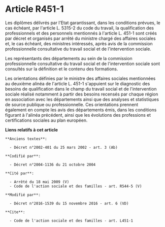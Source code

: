 # Article R451-1

Les diplômes délivrés par l'Etat garantissant, dans les conditions prévues, le cas échéant, par l'article L. 5315-2 du code
du travail, la qualification des professionnels et des personnels mentionnés à l'article L. 451-1 sont créés par décret et
organisés par arrêté du ministre chargé des affaires sociales et, le cas échéant, des ministres intéressés, après avis de la
commission professionnelle consultative du travail social et de l'intervention sociale. 

Les représentants des départements au sein de la commission professionnelle consultative du travail social et de
l'intervention sociale sont consultés sur la définition et le contenu des formations. 

Les orientations définies par le ministre des affaires sociales mentionnées au deuxième alinéa de l'article L. 451-1
s'appuient sur le diagnostic des besoins de qualification dans le champ du travail social et de l'intervention sociale
réalisé notamment à partir des besoins recensés par chaque région en association avec les départements ainsi que des analyses
et statistiques de source publique ou professionnelle. Ces orientations prennent également en compte les avis des
départements émis, dans les conditions figurant à l'alinéa précédent, ainsi que les évolutions des professions et
certifications sociales au plan européen.

**Liens relatifs à cet article**

	**Anciens textes**:

	  - Décret n°2002-401 du 25 mars 2002 - art. 3 (Ab)

	**Codifié par**:

	  - Décret n°2004-1136 du 21 octobre 2004

	**Cité par**:

	  - Arrêté du 18 mai 2009 (V)
	  - Code de l'action sociale et des familles - art. R544-5 (V)

	**Modifié par**:

	  - Décret n°2016-1539 du 15 novembre 2016 - art. 6 (VD)

	**Cite**:

	  - Code de l'action sociale et des familles - art. L451-1
